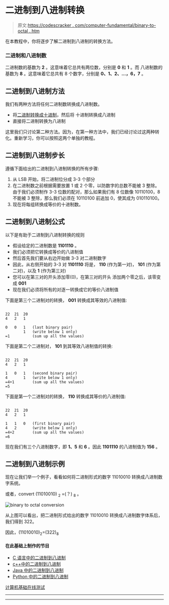 # 二进制到八进制转换

> 原文:[https://codescracker . com/computer-fundamental/binary-to-octal . htm](https://codescracker.com/computer-fundamental/binary-to-octal.htm)

在本教程中，你将逐步了解二进制到八进制的转换方法。

### 二进制和八进制数

二进制数的基数为 **2** 。这意味着它总共有两位数，分别是 **0** 和 **1** 。而 八进制数的基数为 **8** 。这意味着它总共有 8 个数字，分别是 **0、1、2、...，6，7** 。

## 二进制到八进制方法

我们有两种方法将任何二进制数转换成八进制数。

*   将[二进制转换成十进制](/computer-fundamental/binary-to-decimal.htm)，然后将 十进制转换成八进制
*   直接将二进制转换为八进制

这里我们只讨论第二种方法。因为，在第一种方法中，我们已经讨论过这两种转化。重新学习，你可以按照这两个单独的教程。

## 二进制到八进制步长

遵循下面给出的二进制到八进制转换的所有步骤:

1.  从 LSB 开始，将二进制位分成 3-3 个部分
2.  在二进制数之前根据需要放置 1 或 2 个零，以防数字的总数不能被 3 整除。由于我们必须制作 3-3 位数的配对，那么如果我们有 8 位数像 10110100，8 不能被 3 整除，那么我们必须在 10110100 前追加 0，使其成为 010110100。
3.  现在将每组转换成等价的十进制数。

## 二进制到八进制公式

以下是有助于二进制到八进制转换的规则

*   假设给定的二进制数是 **1101110** 。
*   我们必须把它转换成等价的八进制值
*   然后首先我们要从右边开始做 3-3 对二进制数字
*   因此，从右侧开始的 3-3 对 **1101110** 将是， **110** (作为第一对)， **101** (作为第二对)，以及 **1** (作为第三对)
*   您可以在第三对的开头添加零(0)，在第三对的开头 添加两个零之后，该零变成 **001**
*   现在我们必须将所有的对逐一转换成它的等价八进制值

下面是第三个二进制对的转换， **001** 转换成其等效的八进制值:

```

22  21  20
4   2   1

0   0   1   (last binary pair)
        1   (write below 1 only)
=1          (sum up all the values)
```

下面是第二个二进制对， **101** 到其等效八进制值的转换:

```

22  21  20
4   2   1

1   0   1   (second binary pair)
4       1   (write below 1 only)
=4+1        (sum up all the values)
=5
```

下面是第一个二进制对的转换， **110** 转换成其等价的八进制值:

```

22  21  20
4   2   1

1   1   0   (first binary pair)
4   2       (write below 1 only)
=4+2        (sum up all the values)
=6
```

现在我们有三个八进制数字，即 **1、5** 和 **6** 。因此 **1101110** 的八进制值为 **156** 。

## 二进制到八进制示例

现在让我们举一个例子，看看如何将二进制形式的数字 11010010 转换成八进制数字系统。

或者，convert (11010010) <sub>2</sub> =(？) <sub>8</sub> 。

![binary to octal conversion](../Images/926e2b412a3c5d032f4b1cab36c18ca8.png)

从上图可以看出，把二进制形式给出的数字 11010010 转换成八进制数字体系后，我们得到 322。

因此，(11010010)<sub>2</sub>=(322)<sub>8</sub>

#### 在此基础上制作的节目

*   [C 语言中的二进制到八进制](/c/program/c-program-convert-binary-to-octal.htm)
*   [c++中的二进制到八进制](/cpp/program/cpp-program-convert-binary-to-octal.htm)
*   [Java 中的二进制到八进制](/java/program/java-program-convert-binary-to-octal.htm)
*   [Python 中的二进制到八进制](/python/program/python-program-convert-binary-to-octal.htm)

[计算机基础在线测试](/exam/showtest.php?subid=14)

* * *

* * *